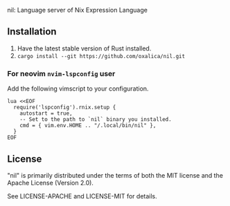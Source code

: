nil: Language server of Nix Expression Language

## Installation

1. Have the latest stable version of Rust installed.
2. `cargo install --git https://github.com/oxalica/nil.git`

### For neovim `nvim-lspconfig` user

Add the following vimscript to your configuration.

```vim
lua <<EOF
  require('lspconfig').rnix.setup {
    autostart = true,
    -- Set to the path to `nil` binary you installed.
    cmd = { vim.env.HOME .. "/.local/bin/nil" },
  }
EOF
```

## License

"nil" is primarily distributed under the terms of both the MIT
license and the Apache License (Version 2.0).

See LICENSE-APACHE and LICENSE-MIT for details.
